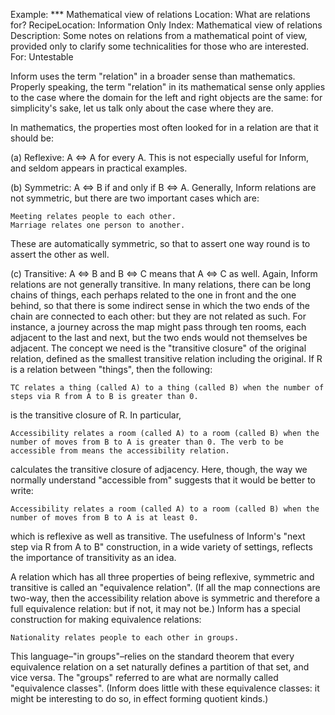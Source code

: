 Example: *** Mathematical view of relations
Location: What are relations for?
RecipeLocation: Information Only
Index: Mathematical view of relations
Description: Some notes on relations from a mathematical point of view, provided only to clarify some technicalities for those who are interested.
For: Untestable

  
Inform uses the term "relation" in a broader sense than mathematics. Properly speaking, the term "relation" in its mathematical sense only applies to the case where the domain for the left and right objects are the same: for simplicity's sake, let us talk only about the case where they are.

  
In mathematics, the properties most often looked for in a relation are that it should be:

  
(a) Reflexive: A <=> A for every A. This is not especially useful for Inform, and seldom appears in practical examples.

  
(b) Symmetric: A <=> B if and only if B <=> A. Generally, Inform relations are not symmetric, but there are two important cases which are:

  

``` inform7
Meeting relates people to each other.
Marriage relates one person to another.
```

  
These are automatically symmetric, so that to assert one way round is to assert the other as well.

  
(c) Transitive: A <=> B and B <=> C means that A <=> C as well. Again, Inform relations are not generally transitive. In many relations, there can be long chains of things, each perhaps related to the one in front and the one behind, so that there is some indirect sense in which the two ends of the chain are connected to each other: but they are not related as such. For instance, a journey across the map might pass through ten rooms, each adjacent to the last and next, but the two ends would not themselves be adjacent. The concept we need is the "transitive closure" of the original relation, defined as the smallest transitive relation including the original. If R is a relation between "things", then the following:

  

``` inform7
TC relates a thing (called A) to a thing (called B) when the number of steps via R from A to B is greater than 0.
```

  
is the transitive closure of R. In particular,

  

``` inform7
Accessibility relates a room (called A) to a room (called B) when the number of moves from B to A is greater than 0. The verb to be accessible from means the accessibility relation.
```

  
calculates the transitive closure of adjacency. Here, though, the way we normally understand "accessible from" suggests that it would be better to write:

  

``` inform7
Accessibility relates a room (called A) to a room (called B) when the number of moves from B to A is at least 0.
```

  
which is reflexive as well as transitive. The usefulness of Inform's "next step via R from A to B" construction, in a wide variety of settings, reflects the importance of transitivity as an idea.

  
A relation which has all three properties of being reflexive, symmetric and transitive is called an "equivalence relation". (If all the map connections are two-way, then the accessibility relation above is symmetric and therefore a full equivalence relation: but if not, it may not be.) Inform has a special construction for making equivalence relations:

  

``` inform7
Nationality relates people to each other in groups.
```

  
This language–"in groups"–relies on the standard theorem that every equivalence relation on a set naturally defines a partition of that set, and vice versa. The "groups" referred to are what are normally called "equivalence classes". (Inform does little with these equivalence classes: it might be interesting to do so, in effect forming quotient kinds.)

